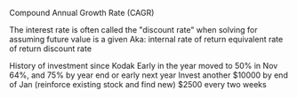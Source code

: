 Compound Annual Growth Rate (CAGR)

The interest rate is often called the "discount rate" when solving for assuming future value is a given Aka: internal rate of return equivalent rate of return discount rate

History of investment since Kodak Early in the year moved to 50% in Nov 64%, and 75% by year end or early next year
Invest another $10000 by end of Jan (reinforce existing stock and find new) $2500 every two weeks

